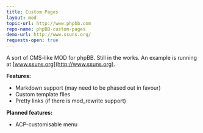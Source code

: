 ```yaml
---
title: Custom Pages
layout: mod
topic-url: http://www.phpbb.com
repo-name: phpBB-custom-pages
demo-url: http://www.ssuns.org/
requests-open: true
---
```


A sort of CMS-like MOD for phpBB. Still in the works. An example is running at [www.ssuns.org](http://www.ssuns.org).

**Features:**

*	Markdown support (may need to be phased out in favour)
*	Custom template files
*	Pretty links (if there is mod_rewrite support)

**Planned features:**

*	ACP-customisable menu
